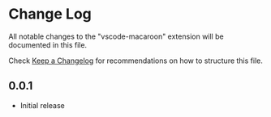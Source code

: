 # Change Log

All notable changes to the "vscode-macaroon" extension will be documented in this file.

Check [Keep a Changelog](http://keepachangelog.com/) for recommendations on how to structure this file.

## 0.0.1

- Initial release
